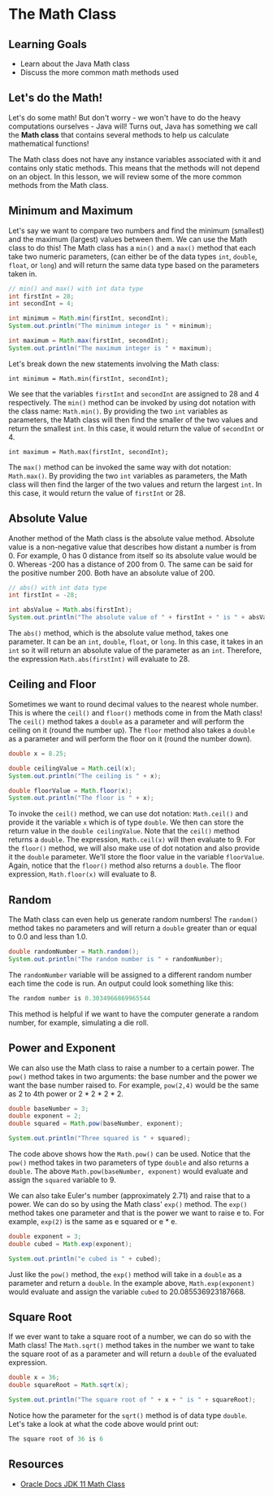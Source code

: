 # The Math Class

## Learning Goals

- Learn about the Java Math class
- Discuss the more common math methods used

## Let's do the Math!

Let's do some math! But don't worry - we won't have to do the heavy
computations ourselves - Java will! Turns out, Java has something we call the
**Math class** that contains several methods to help us calculate mathematical
functions!

The Math class does not have any instance variables associated with it and
contains only static methods. This means that the methods will not depend on an
object. In this lesson, we will review some of the more common methods from the
Math class.

## Minimum and Maximum

Let's say we want to compare two numbers and find the minimum (smallest) and the
maximum (largest) values between them. We can use the Math class to do this!
The Math class has a `min()` and a `max()` method that each take two numeric
parameters, (can either be of the data types `int`, `double`, `float`, or 
`long`) and will return the same data type based on the parameters taken in.

```java
// min() and max() with int data type
int firstInt = 28;
int secondInt = 4;

int minimum = Math.min(firstInt, secondInt);
System.out.println("The minimum integer is " + minimum);

int maximum = Math.max(firstInt, secondInt);
System.out.println("The maximum integer is " + maximum);
```

Let's break down the new statements involving the Math class:

`int minimum = Math.min(firstInt, secondInt);`

We see that the variables `firstInt` and `secondInt` are assigned to 28 and 4
respectively. The `min()` method can be invoked by using dot notation with the
class name: `Math.min()`. By providing the two `int` variables as parameters,
the Math class will then find the smaller of the two values and return the
smallest `int`. In this case, it would return the value of `secondInt` or 4.

`int maximum = Math.max(firstInt, secondInt);`

The `max()` method can be invoked the same way with dot notation: `Math.max()`.
By providing the two `int` variables as parameters, the Math class will then
find the larger of the two values and return the largest `int`. In this case, it
would return the value of `firstInt` or 28.

## Absolute Value

Another method of the Math class is the absolute value method. Absolute value
is a non-negative value that describes how distant a number is from 0. For
example, 0 has 0 distance from itself so its absolute value would be 0. Whereas
-200 has a distance of 200 from 0. The same can be said for the positive
number 200. Both have an absolute value of 200.

```java
// abs() with int data type
int firstInt = -28;

int absValue = Math.abs(firstInt);
System.out.println("The absolute value of " + firstInt + " is " + absValue);
```

The `abs()` method, which is the absolute value method, takes one parameter.
It can be an `int`, `double`, `float`, or `long`. In this case, it takes in an
`int` so it will return an absolute value of the parameter as an `int`.
Therefore, the expression `Math.abs(firstInt)` will evaluate to 28.

## Ceiling and Floor

Sometimes we want to round decimal values to the nearest whole number. This is
where the `ceil()` and `floor()` methods come in from the Math class! The
`ceil()` method takes a `double` as a parameter and will perform the
ceiling on it (round the number up). The `floor` method also takes a `double`
as a parameter and will perform the floor on it (round the number down).

```java
double x = 8.25;

double ceilingValue = Math.ceil(x);
System.out.println("The ceiling is " + x);

double floorValue = Math.floor(x);
System.out.println("The floor is " + x);
```

To invoke the `ceil()` method, we can use dot notation: `Math.ceil()` and
provide it the variable `x` which is of type `double`. We then can store the
return value in the `double ceilingValue`. Note that the `ceil()` method returns
a `double`. The expression, `Math.ceil(x)` will then evaluate to 9. For the
`floor()` method, we will also make use of dot notation and also provide it the
`double` parameter. We'll store the floor value in the variable `floorValue`.
Again, notice that the `floor()` method also returns a `double`. The floor
expression, `Math.floor(x)` will evaluate to 8.

## Random

The Math class can even help us generate random numbers! The `random()` method
takes no parameters and will return a `double` greater than or equal to 0.0 and
less than 1.0.

```java
double randomNumber = Math.random();
System.out.println("The random number is " + randomNumber);
```

The `randomNumber` variable will be assigned to a different random number each
time the code is run. An output could look something like this:

```java
The random number is 0.3034966869965544
```

This method is helpful if we want to have the computer generate a random number,
for example, simulating a die roll.

## Power and Exponent

We can also use the Math class to raise a number to a certain power.
The `pow()` method takes in two arguments: the base number and the power we
want the base number raised to. For example, `pow(2,4)` would be the same as
2 to 4th power or 2 * 2 * 2 * 2. 

```java
double baseNumber = 3;
double exponent = 2;
double squared = Math.pow(baseNumber, exponent);

System.out.println("Three squared is " + squared);
```

The code above shows how the `Math.pow()` can be used. Notice that the `pow()`
method takes in two parameters of type `double` and also returns a `double`.
The above `Math.pow(baseNumber, exponent)` would evaluate and assign the
`squared` variable to 9.

We can also take Euler's number (approximately 2.71) and raise that to a power.
We can do so by using the Math class' `exp()` method. The `exp()` method takes
one parameter and that is the power we want to raise e to. For example, `exp(2)`
is the same as e squared or e * e.

```java
double exponent = 3;
double cubed = Math.exp(exponent);

System.out.println("e cubed is " + cubed);
```

Just like the `pow()` method, the `exp()` method will take in a `double` as a
parameter and return a `double`. In the example above, `Math.exp(exponent)`
would evaluate and assign the variable `cubed` to 20.085536923187668.

## Square Root

If we ever want to take a square root of a number, we can do so with the Math
class! The `Math.sqrt()` method takes in the number we want to take the square
root of as a parameter and will return a `double` of the evaluated expression.

```java
double x = 36;
double squareRoot = Math.sqrt(x);

System.out.println("The square root of " + x + " is " + squareRoot);
```

Notice how the parameter for the `sqrt()` method is of data type `double`. Let's
take a look at what the code above would print out:

```java
The square root of 36 is 6
```

## Resources

- [Oracle Docs JDK 11 Math Class](https://docs.oracle.com/en/java/javase/11/docs/api/java.base/java/lang/Math.html)

